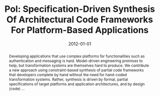 ---
title: "Pol: Specification-Driven Synthesis Of Architectural Code Frameworks For Platform-Based Applications"
abstract: "Developing applications that use complex platforms for functionalities such as authentication and messaging is hard. Model-driven engineering promises to help, but transformation systems are themselves hard to produce. We contribute a new approach using constraint-based synthesis of partial code frameworks that developers complete by hand without the need for hand-coded transformation systems. Rather, synthesis is driven by formal, partial specifications of target platforms and application architectures, and by design (code) …"
date: 2012-01-01
venue: "Generative Programming and Component Engineering, GPCE'12, Dresden, Germany, September 26-28, 2012"
paperurl: https://dl.acm.org/doi/abs/10.1145/2480361.2371416
authors: "Hamid Bagheri and Kevin J. Sullivan"
awards: ""
---
